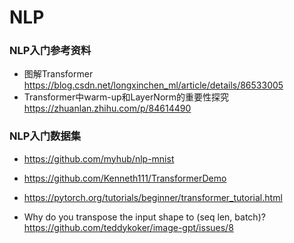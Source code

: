 # NLP
### NLP入门参考资料
+ 图解Transformer https://blog.csdn.net/longxinchen_ml/article/details/86533005
+ Transformer中warm-up和LayerNorm的重要性探究 https://zhuanlan.zhihu.com/p/84614490

### NLP入门数据集
+ https://github.com/myhub/nlp-mnist
+ https://github.com/Kenneth111/TransformerDemo
+ https://pytorch.org/tutorials/beginner/transformer_tutorial.html


+ Why do you transpose the input shape to (seq len, batch)? https://github.com/teddykoker/image-gpt/issues/8
